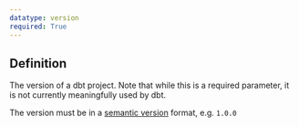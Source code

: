 ```yaml
---
datatype: version
required: True
---
```

## Definition
The version of a dbt project. Note that while this is a required parameter, it is not currently meaningfully used by dbt.

The version must be in a [semantic version](https://semver.org/) format, e.g. `1.0.0`
